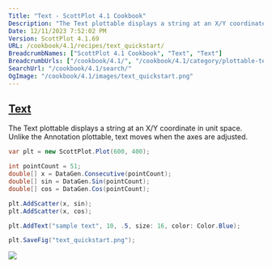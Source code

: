 ```yaml
---
Title: "Text - ScottPlot 4.1 Cookbook"
Description: "The Text plottable displays a string at an X/Y coordinate in unit space. Unlike the Annotation plottable, text moves when the axes are adjusted."
Date: 12/11/2023 7:52:02 PM
Version: ScottPlot 4.1.69
URL: /cookbook/4.1/recipes/text_quickstart/
BreadcrumbNames: ["ScottPlot 4.1 Cookbook", "Text", "Text"]
BreadcrumbUrls: ["/cookbook/4.1/", "/cookbook/4.1/category/plottable-text", "/cookbook/4.1/recipes/text_quickstart/"]
SearchUrl: "/cookbook/4.1/search/"
OgImage: "/cookbook/4.1/images/text_quickstart.png"
---
```


<h2><a href='/cookbook/4.1/recipes/text_quickstart/'>Text</a></h2>

The Text plottable displays a string at an X/Y coordinate in unit space. Unlike the Annotation plottable, text moves when the axes are adjusted.

```cs
var plt = new ScottPlot.Plot(600, 400);

int pointCount = 51;
double[] x = DataGen.Consecutive(pointCount);
double[] sin = DataGen.Sin(pointCount);
double[] cos = DataGen.Cos(pointCount);

plt.AddScatter(x, sin);
plt.AddScatter(x, cos);

plt.AddText("sample text", 10, .5, size: 16, color: Color.Blue);

plt.SaveFig("text_quickstart.png");
```

<img src='../../images/text_quickstart.png' class='d-block mx-auto my-5' />


